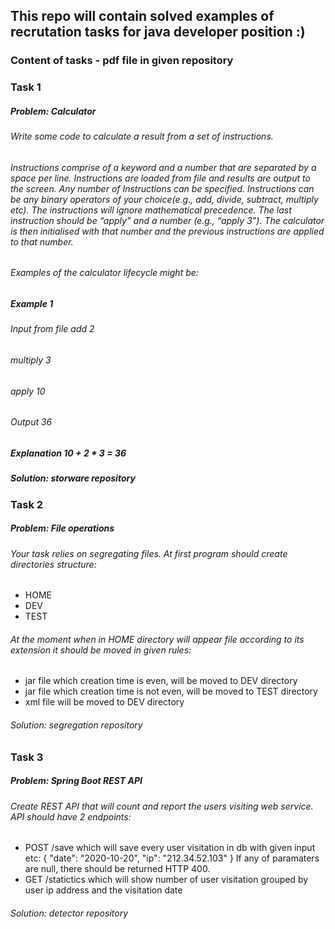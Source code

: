 ## This repo will contain solved examples of recrutation tasks for java developer position :)
### Content of tasks - pdf file in given repository

### Task 1 
##### Problem: Calculator
###### Write some code to calculate a result from a set of instructions.
###### Instructions comprise of a keyword and a number that are separated by a space per line. Instructions are loaded from file and results are output to the screen. Any number of Instructions can be specified. Instructions can be any binary operators of your choice(e.g., add, divide, subtract, multiply etc). The instructions will ignore mathematical precedence. The last instruction should be “apply” and a number (e.g., “apply 3”). The calculator is then initialised with that number and the previous instructions are applied to that number.
###### Examples of the calculator lifecycle might be:
##### Example 1
###### Input from file add 2
###### multiply 3
###### apply 10
###### Output 36
##### Explanation 10 + 2 * 3 = 36
##### Solution: storware repository

### Task 2
##### Problem: File operations
###### Your task relies on segregating files. At first program should create directories structure:
* HOME
* DEV
* TEST
###### At the moment when in HOME directory will appear file according to its extension it should be moved in given rules:
* jar file which creation time is even, will be moved to DEV directory
* jar file which creation time is not even, will be moved to TEST directory
* xml file will be moved to DEV directory
###### Solution: segregation repository


### Task 3
##### Problem: Spring Boot REST API
###### Create REST API that will count and report the users visiting web service. API should have 2 endpoints:
* POST /save which will save every user visitation in db with given input etc:
{
  "date": "2020-10-20",
  "ip": "212.34.52.103"
}
If any of paramaters are null, there should be returned HTTP 400.
* GET /statictics which will show number of user visitation grouped by user ip address and the visitation date
###### Solution: detector repository

